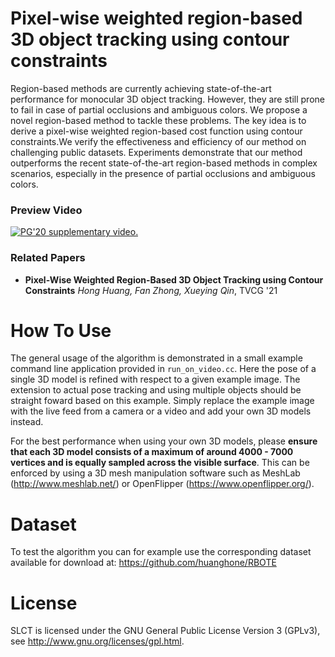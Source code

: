 # Pixel-wise weighted region-based 3D object tracking using contour constraints

Region-based methods are currently achieving state-of-the-art performance for monocular 3D object tracking. However, they are still prone to fail in case of partial occlusions and ambiguous colors. We propose a novel region-based method to tackle these problems. The key idea is to derive a pixel-wise weighted region-based cost function using contour constraints.We verify the effectiveness and efficiency of our method on challenging public datasets. Experiments demonstrate that our method outperforms the recent state-of-the-art region-based methods in complex scenarios, especially in the presence of partial occlusions and ambiguous colors.

### Preview Video

[![PG'20 supplementary video.](https://img.youtube.com/vi/IntD-laemgU/0.jpg)](https://www.youtube.com/watch?v=IntD-laemgU)


### Related Papers

* **Pixel-Wise Weighted Region-Based 3D Object Tracking using Contour Constraints**
*Hong Huang, Fan Zhong, Xueying Qin*, TVCG '21


# How To Use

The general usage of the algorithm is demonstrated in a small example command line application provided in `run_on_video.cc`. Here the pose of a single 3D model is refined with respect to a given example image. The extension to actual pose tracking and using multiple objects should be straight foward based on this example. Simply replace the example image with the live feed from a camera or a video and add your own 3D models instead.

For the best performance when using your own 3D models, please **ensure that each 3D model consists of a maximum of around 4000 - 7000 vertices and is equally sampled across the visible surface**. This can be enforced by using a 3D mesh manipulation software such as MeshLab (http://www.meshlab.net/) or OpenFlipper (https://www.openflipper.org/).


# Dataset

To test the algorithm you can for example use the corresponding dataset available for download at: https://github.com/huanghone/RBOTE


# License

SLCT is licensed under the GNU General Public License Version 3 (GPLv3), see http://www.gnu.org/licenses/gpl.html.

